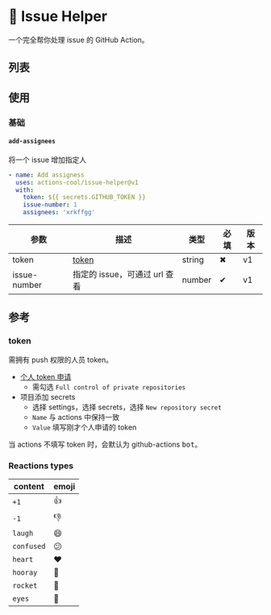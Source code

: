 # 🤖 Issue Helper

一个完全帮你处理 issue 的 GitHub Action。

## 列表




## 使用

### 基础

#### `add-assignees`

将一个 issue 增加指定人

```yml
- name: Add assigness
  uses: actions-cool/issue-helper@v1
  with:
    token: ${{ secrets.GITHUB_TOKEN }}
    issue-number: 1
    assignees: 'xrkffgg'
```

| 参数 | 描述 | 类型 | 必填 | 版本 |
| -- | -- | -- | -- | -- |
| token | [token](#token) | string | ✖ | v1 |
| issue-number | 指定的 issue，可通过 url 查看 | number | ✔ | v1 |

## 参考

### token

需拥有 push 权限的人员 token。

- [个人 token 申请](https://github.com/settings/tokens)
  - 需勾选 `Full control of private repositories`
- 项目添加 secrets
  - 选择 settings，选择 secrets，选择 `New repository secret`
  - `Name` 与 actions 中保持一致
  - `Value` 填写刚才个人申请的 token

当 actions 不填写 token 时，会默认为 github-actions <kbd>bot</kbd>。

### Reactions types

| content | emoji |
| -- | -- |
| `+1` | 👍 |
| `-1` | 👎 |
| `laugh` | 😄 |
| `confused` | 😕 |
| `heart` | ❤️ |
| `hooray` | 🎉 |
| `rocket` | 🚀 |
| `eyes` | 👀 |

